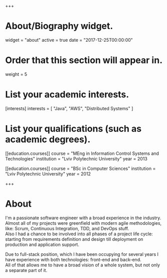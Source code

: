 +++
# About/Biography widget.
widget = "about"
active = true
date = "2017-12-25T00:00:00"

# Order that this section will appear in.
weight = 5

# List your academic interests.
[interests]
  interests = [
    "Java",
    "AWS",
    "Distributed Systems"
  ]

# List your qualifications (such as academic degrees).
[[education.courses]]
  course = "MEng in Information Control Systems and Technologies"
  institution = "Lviv Polytechnic University"
  year = 2013

[[education.courses]]
  course = "BSc in Computer Sciences"
  institution = "Lviv Polytechnic University"
  year = 2012

+++

# About

I'm a passionate software engineer with a broad experience in the industry.  
Almost all of my projects were greenfield with modern agile methodologies, like: Scrum, Continuous Integration, TDD, and DevOps stuff.  
Also I had a chance to be involved into all phases of a project life cycle: starting from requirements definition and design till deployment on production and application support.

Due to full-stack position, which I have been occupying for several years I have experience with both technologies: front-end and back-end.  
All of that allows me to have a broad vision of a whole system, but not only a separate part of it.  
